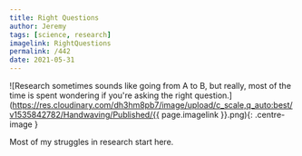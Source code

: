 ```yaml
---
title: Right Questions
author: Jeremy
tags: [science, research]
imagelink: RightQuestions
permalink: /442
date: 2021-05-31
---
```


![Research sometimes sounds like going from A to B, but really, most of the time is spent wondering if you're asking the right question.](https://res.cloudinary.com/dh3hm8pb7/image/upload/c_scale,q_auto:best/v1535842782/Handwaving/Published/{{ page.imagelink }}.png){: .centre-image }

Most of my struggles in research start here.
